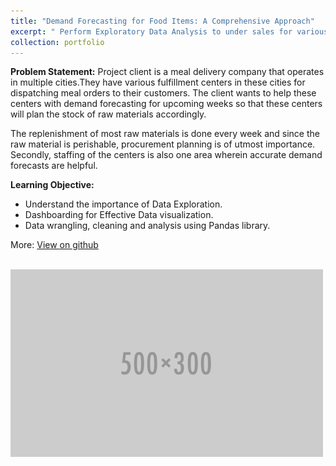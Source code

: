 ```yaml
---
title: "Demand Forecasting for Food Items: A Comprehensive Approach"
excerpt: " Perform Exploratory Data Analysis to under sales for various products in a store."
collection: portfolio
---
```


**Problem Statement:**
Project client is a meal delivery company that operates in multiple cities.They have various fulfillment centers in these cities for dispatching meal orders to their customers. The client wants to help these centers with demand forecasting for upcoming weeks so that these centers will plan the stock of raw materials accordingly.

The replenishment of most raw materials is done every week and since the raw material is perishable, procurement planning is of utmost importance. Secondly, staffing of the centers is also one area
wherein accurate demand forecasts are helpful.

**Learning Objective:**
<ul>
<li>Understand the importance of Data Exploration.</li>
<li>Dashboarding for Effective Data visualization.</li>
<li>Data wrangling, cleaning and analysis using Pandas library.</li>
</ul>

More: [View on github](https://github.com/Coolinglass/Exploratory-Data-Analysis/blob/main/Exploratory_Data_Analysis_(EDA).ipynb)

<br/><img src='/images/500x300.png'>

